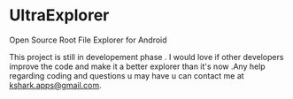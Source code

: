 UltraExplorer
=============

Open Source Root File Explorer for Android

This project is still in developement phase . I would love if other developers improve the code and make it a better
explorer than it's now .Any help regarding coding and questions u may have u can contact me at kshark.apps@gmail.com.
